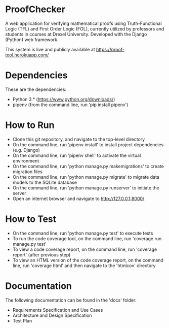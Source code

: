 # ProofChecker
A web application for verifying mathematical proofs using Truth-Functional Logic (TFL) and First Order Logic (FOL), currently utilized by professors and students in courses at Drexel University.  Developed with the Django (Python) web framework.

This system is live and publicly available at https://proof-tool.herokuapp.com/

# Dependencies
These are the dependencies:
- Python 3.* (https://www.python.org/downloads/)
- pipenv (from the command line, run 'pip install pipenv')

# How to Run
- Clone this git repository, and navigate to the top-level directory
- On the command line, run 'pipenv install' to install project dependencies (e.g. Django)
- On the command line, run 'pipenv shell' to activate the virtual environment
- On the command line, run 'python manage.py makemigrations' to create migration files
- On the command line, run 'python manage.py migrate' to migrate data models to the SQLite database
- On the command line, run 'python manage.py runserver' to initiate the server
- Open an internet browser and navigate to http://127.0.0.1:8000/

# How to Test
- On the command line, run 'python manage.py test' to execute tests
- To run the code coverage tool, on the command line, run 'coverage run manage.py test'
- To view a code coverage report, on the command line, run 'coverage report' (after previous step)
- To view an HTML version of the code coverage report, on the command line, run 'coverage html' and then navigate to the 'htmlcov' directory

# Documentation
The following documentation can be found in the 'docs' folder:
- Requirements Specification and Use Cases
- Architecture and Design Specification
- Test Plan
